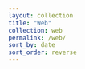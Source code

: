 ```yaml
---
layout: collection
title: "Web"
collection: web
permalink: /web/
sort_by: date
sort_order: reverse
---
```

